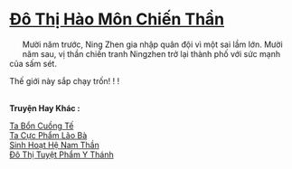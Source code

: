 <a href="https://truyentiki.com/do-thi-hao-mon-chien-than.33733/" title="Đô Thị Hào Môn Chiến Thần"><h1>Đô Thị Hào Môn Chiến Thần</h1></a><div style="display:table"><img align="right" style="float: left; padding: 10px;" src="https://truyentiki.com/images/story/200x260/33733.jpg" alt="">Mười năm trước, Ning Zhen gia nhập quân đội vì một sai lầm lớn. Mười năm sau, vị thần chiến tranh Ningzhen trở lại thành phố với sức mạnh của sấm sét. <p></p> Thế giới này sắp chạy trốn! ! !</div><p><br><b>Truyện Hay Khác :</b></p><a href="https://truyentiki.com/ta-bon-cuong-te.33732/" alt="Ta Bổn Cuồng Tế">Ta Bổn Cuồng Tế</a><br/><a href="https://github.com/nownovels/top500/tree/master/truyenhay/33741/" alt="Ta Cực Phẩm Lão Bà">Ta Cực Phẩm Lão Bà</a><br/><a href="https://github.com/nownovels/top500/tree/master/truyenhay/33735/" alt="Sinh Hoạt Hệ Nam Thần">Sinh Hoạt Hệ Nam Thần</a><br/><a href="https://github.com/nownovels/top500/tree/master/truyenhay/33787/" alt="Đô Thị Tuyệt Phẩm Y Thánh">Đô Thị Tuyệt Phẩm Y Thánh</a><br/>